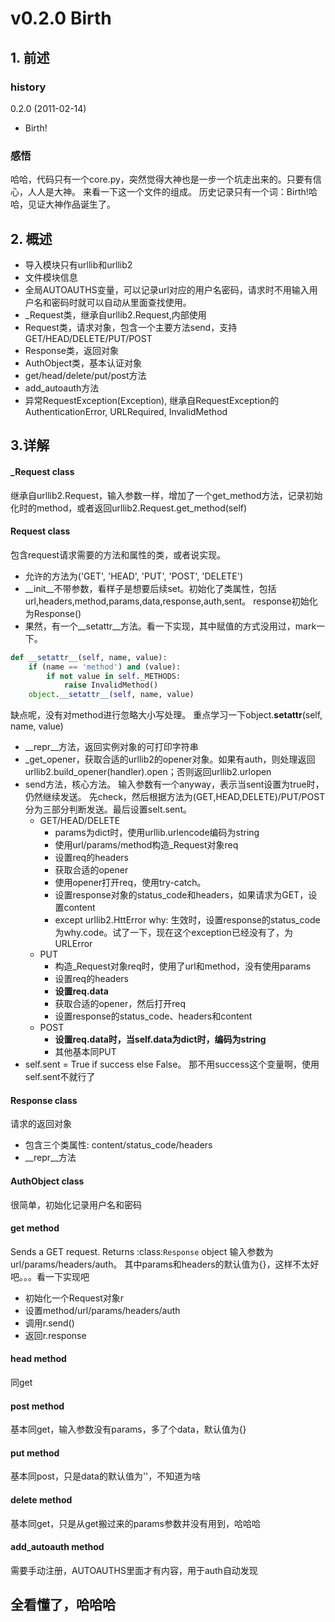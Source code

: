 # v0.2.0 Birth

## 1. 前述

### history
0.2.0 (2011-02-14)
- Birth!

### 感悟
哈哈，代码只有一个core.py，突然觉得大神也是一步一个坑走出来的。只要有信心，人人是大神。
来看一下这一个文件的组成。
历史记录只有一个词：Birth!哈哈，见证大神作品诞生了。

## 2. 概述

- 导入模块只有urllib和urllib2
- 文件模块信息
- 全局AUTOAUTHS变量，可以记录url对应的用户名密码，请求时不用输入用户名和密码时就可以自动从里面查找使用。
- _Request类，继承自urllib2.Request,内部使用
- Request类，请求对象，包含一个主要方法send，支持GET/HEAD/DELETE/PUT/POST
- Response类，返回对象
- AuthObject类，基本认证对象
- get/head/delete/put/post方法
- add_autoauth方法
- 异常RequestException(Exception), 继承自RequestException的 AuthenticationError, URLRequired, InvalidMethod

## 3.详解

#### _Request class
继承自urllib2.Request，输入参数一样，增加了一个get_method方法，记录初始化时的method，或者返回urllib2.Request.get_method(self)

#### Request class
包含request请求需要的方法和属性的类，或者说实现。
- 允许的方法为('GET', 'HEAD', 'PUT', 'POST', 'DELETE')
- __init__不带参数，看样子是想要后续set。初始化了类属性，包括url,headers,method,params,data,response,auth,sent。 response初始化为Response()
- 果然，有一个__setattr__方法。看一下实现，其中赋值的方式没用过，mark一下。
```python
def __setattr__(self, name, value):
    if (name == 'method') and (value):
        if not value in self._METHODS:
            raise InvalidMethod()
    object.__setattr__(self, name, value)
```
缺点呢，没有对method进行忽略大小写处理。
重点学习一下object.__setattr__(self, name, value)
- __repr__方法，返回实例对象的可打印字符串
- _get_opener，获取合适的urllib2的opener对象。如果有auth，则处理返回urllib2.build_opener(handler).open；否则返回urllib2.urlopen
- send方法，核心方法。
输入参数有一个anyway，表示当sent设置为true时，仍然继续发送。
先check，然后根据方法为(GET,HEAD,DELETE)/PUT/POST分为三部分判断发送。最后设置selt.sent。
    - GET/HEAD/DELETE
        - params为dict时，使用urllib.urlencode编码为string
        - 使用url/params/method构造_Request对象req
        - 设置req的headers
        - 获取合适的opener
        - 使用opener打开req，使用try-catch。
        - 设置response对象的status_code和headers，如果请求为GET，设置content
        - except urllib2.HttError why: 生效时，设置response的status_code为why.code。试了一下，现在这个exception已经没有了，为URLError
    - PUT
        - 构造_Request对象req时，使用了url和method，没有使用params
        - 设置req的headers
        - **设置req.data**
        - 获取合适的opener，然后打开req
        - 设置response的status_code、headers和content
    - POST
        - **设置req.data时，当self.data为dict时，编码为string**
        - 其他基本同PUT
- self.sent = True if success else False。 那不用success这个变量啊，使用self.sent不就行了

#### Response class
请求的返回对象
- 包含三个类属性: content/status_code/headers
- __repr__方法

#### AuthObject class
很简单，初始化记录用户名和密码

#### get method
Sends a GET request. Returns :class:`Response` object
输入参数为 url/params/headers/auth。
其中params和headers的默认值为{}，这样不太好吧。。。看一下实现吧
- 初始化一个Request对象r
- 设置method/url/params/headers/auth
- 调用r.send()
- 返回r.response

#### head method
同get

#### post method
基本同get，输入参数没有params，多了个data，默认值为{}

#### put method
基本同post，只是data的默认值为''，不知道为啥 

#### delete method
基本同get，只是从get搬过来的params参数并没有用到，哈哈哈

#### add_autoauth method
需要手动注册，AUTOAUTHS里面才有内容，用于auth自动发现


## 全看懂了，哈哈哈